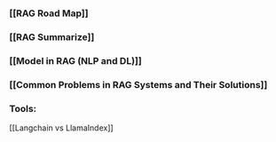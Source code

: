 ### [[RAG Road Map]]
### [[RAG Summarize]]
### [[Model in RAG (NLP and DL)]]

### [[Common Problems in RAG Systems and Their Solutions]]

### Tools: 
[[Langchain vs LlamaIndex]]



